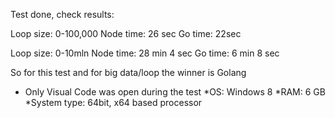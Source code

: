 Test done, check results:

Loop size: 0-100,000
Node time: 26 sec
Go time:     22sec


Loop size: 0-10mln
Node time: 28 min 4 sec
Go time:     6 min 8 sec 

So for this test and for big data/loop the winner is Golang
* Only Visual Code was open during the test
*OS: Windows 8
*RAM: 6 GB
*System type: 64bit, x64 based processor 
